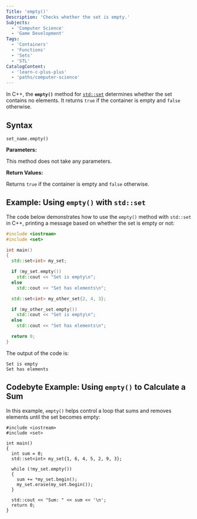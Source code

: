 ```yaml
---
Title: 'empty()'
Description: 'Checks whether the set is empty.'
Subjects:
  - 'Computer Science'
  - 'Game Development'
Tags:
  - 'Containers'
  - 'Functions'
  - 'Sets'
  - 'STL'
CatalogContent:
  - 'learn-c-plus-plus'
  - 'paths/computer-science'
---
```


In C++, the **`empty()`** method for [`std::set`](https://www.codecademy.com/resources/docs/cpp/sets) determines whether the set contains no elements. It returns `true` if the container is empty and `false` otherwise.

## Syntax

```pseudo
set_name.empty()
```

**Parameters:**

This method does not take any parameters.

**Return Values:**

Returns `true` if the container is empty and `false` otherwise.

## Example: Using `empty()` with `std::set`

The code below demonstrates how to use the `empty()` method with `std::set` in C++, printing a message based on whether the set is empty or not:

```cpp
#include <iostream>
#include <set>

int main()
{
  std::set<int> my_set;

  if (my_set.empty())
    std::cout << "Set is empty\n";
  else
    std::cout << "Set has elements\n";

  std::set<int> my_other_set{2, 4, 3};

  if (my_other_set.empty())
    std::cout << "Set is empty\n";
  else
    std::cout << "Set has elements\n";

  return 0;
}
```

The output of the code is:

```shell
Set is empty
Set has elements
```

## Codebyte Example: Using `empty()` to Calculate a Sum

In this example, `empty()` helps control a loop that sums and removes elements until the set becomes empty:

```codebyte/cpp
#include <iostream>
#include <set>

int main()
{
  int sum = 0;
  std::set<int> my_set{1, 6, 4, 5, 2, 9, 3};

  while (!my_set.empty())
  {
    sum += *my_set.begin();
    my_set.erase(my_set.begin());
  }

  std::cout << "Sum: " << sum << '\n';
  return 0;
}
```
